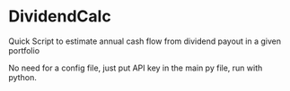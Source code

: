 # DividendCalc
Quick Script to estimate annual cash flow from dividend payout in a given portfolio

No need for a config file, just put API key in the main py file, run with python. 
